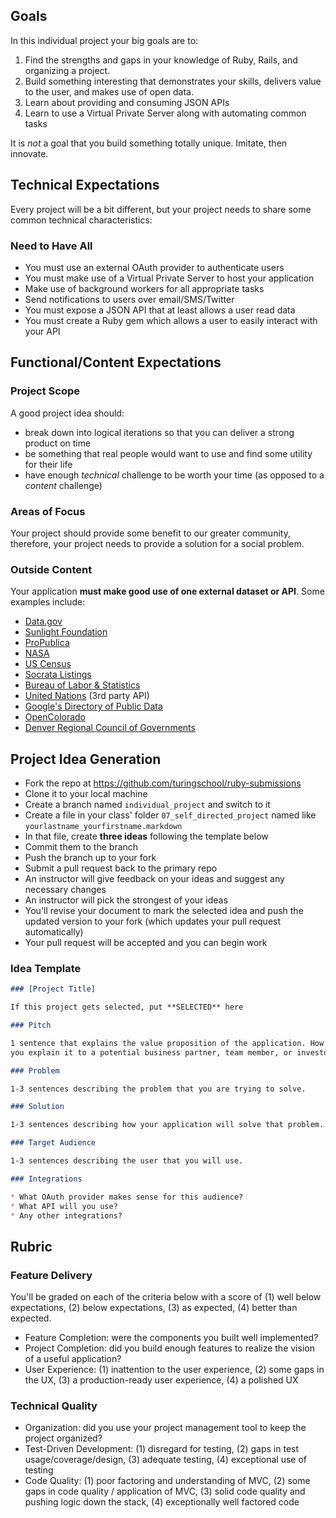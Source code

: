 ## Goals

In this individual project your big goals are to:

1. Find the strengths and gaps in your knowledge of Ruby, Rails, and organizing
a project.
2. Build something interesting that demonstrates your skills, delivers value to
the user, and makes use of open data.
3. Learn about providing and consuming JSON APIs
4. Learn to use a Virtual Private Server along with automating common tasks

It is *not* a goal that you build something totally unique. Imitate, then innovate.

## Technical Expectations

Every project will be a bit different, but your project needs to share some
common technical characteristics:

### Need to Have All

* You must use an external OAuth provider to authenticate users
* You must make use of a Virtual Private Server to host your application
* Make use of background workers for all appropriate tasks
* Send notifications to users over email/SMS/Twitter
* You must expose a JSON API that at least allows a user read data
* You must create a Ruby gem which allows a user to easily interact with your API

## Functional/Content Expectations

### Project Scope

A good project idea should:

* break down into logical iterations so that you can deliver a strong product on time
* be something that real people would want to use and find some utility for their life
* have enough *technical* challenge to be worth your time (as opposed to a *content* challenge)

### Areas of Focus

Your project should provide some benefit to our greater community, therefore, your project needs to provide a solution for a social problem.

### Outside Content

Your application **must make good use of one external dataset or API**. Some examples include:

* [Data.gov](https://www.data.gov/)
* [Sunlight Foundation](http://sunlightfoundation.com/)
* [ProPublica](http://www.propublica.org/tools/)
* [NASA](http://data.nasa.gov/api-info/)
* [US Census](http://www.census.gov/data/developers/data-sets.html)
* [Socrata Listings](https://opendata.socrata.com/dataset/Socrata-Customer-Spotlights/6wk3-4ija)
* [Bureau of Labor & Statistics](http://www.bls.gov/developers/api_ruby.htm)
* [United Nations](https://www.undata-api.org/) (3rd party API)
* [Google's Directory of Public Data](http://www.google.com/publicdata/directory)
* [OpenColorado](http://data.opencolorado.org/)
* [Denver Regional Council of Governments](https://drcog.org/services-and-resources/data-maps-and-modeling)

## Project Idea Generation

* Fork the repo at https://github.com/turingschool/ruby-submissions
* Clone it to your local machine
* Create a branch named `individual_project` and switch to it
* Create a file in your class' folder `07_self_directed_project` named like `yourlastname_yourfirstname.markdown`
* In that file, create **three ideas** following the template below
* Commit them to the branch
* Push the branch up to your fork
* Submit a pull request back to the primary repo
* An instructor will give feedback on your ideas and suggest any necessary changes
* An instructor will pick the strongest of your ideas
* You'll revise your document to mark the selected idea and push the updated
version to your fork (which updates your pull request automatically)
* Your pull request will be accepted and you can begin work

### Idea Template

```markdown
### [Project Title]

If this project gets selected, put **SELECTED** here

### Pitch

1 sentence that explains the value proposition of the application. How would
you explain it to a potential business partner, team member, or investor?

### Problem

1-3 sentences describing the problem that you are trying to solve.

### Solution

1-3 sentences describing how your application will solve that problem.

### Target Audience

1-3 sentences describing the user that you will use.

### Integrations

* What OAuth provider makes sense for this audience?
* What API will you use?
* Any other integrations?
```

## Rubric

### Feature Delivery

You'll be graded on each of the criteria below with a score of (1) well below
expectations, (2) below expectations, (3) as expected, (4) better than expected.

* Feature Completion: were the components you built well implemented?
* Project Completion: did you build enough features to realize the vision of a
useful application?
* User Experience: (1) inattention to the user experience, (2) some gaps in the
UX, (3) a production-ready user experience, (4) a polished UX

### Technical Quality

* Organization: did you use your project management tool to keep the project organized?
* Test-Driven Development: (1) disregard for testing, (2) gaps in test
usage/coverage/design, (3) adequate testing, (4) exceptional use of testing
* Code Quality: (1) poor factoring and understanding of MVC, (2) some gaps in
code quality / application of MVC, (3) solid code quality and pushing logic down
the stack, (4) exceptionally well factored code

